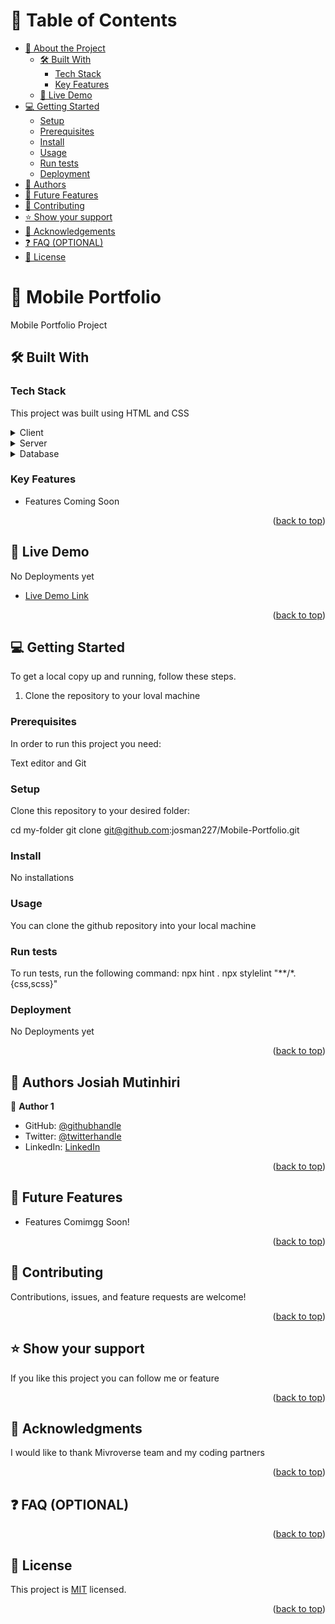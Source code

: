<a name="readme-top"></a>

<!--
HOW TO USE:
This is an example of how you may give instructions on setting up your project locally.

Modify this file to match your project and remove sections that don't apply.

REQUIRED SECTIONS:
- Table of Contents
- About the Project
  - Built With
  - Live Demo
- Getting Started
- Authors
- Future Features
- Contributing
- Show your support
- Acknowledgements
- License

OPTIONAL SECTIONS:
- FAQ

After you're finished please remove all the comments and instructions!
-->

<!-- TABLE OF CONTENTS -->

# 📗 Table of Contents

- [📖 About the Project](#about-project)
  - [🛠 Built With](#built-with)
    - [Tech Stack](#tech-stack)
    - [Key Features](#key-features)
  - [🚀 Live Demo](#live-demo)
- [💻 Getting Started](#getting-started)
  - [Setup](#setup)
  - [Prerequisites](#prerequisites)
  - [Install](#install)
  - [Usage](#usage)
  - [Run tests](#run-tests)
  - [Deployment](#deployment)
- [👥 Authors](#authors)
- [🔭 Future Features](#future-features)
- [🤝 Contributing](#contributing)
- [⭐️ Show your support](#support)
- [🙏 Acknowledgements](#acknowledgements)
- [❓ FAQ (OPTIONAL)](#faq)
- [📝 License](#license)

<!-- PROJECT DESCRIPTION -->

# 📖 Mobile Portfolio <a name="portfolio-project"></a>

Mobile Portfolio Project

## 🛠 Built With <a name="built-with"></a>

### Tech Stack <a name="tech-stack"></a>
This project was built using HTML and CSS

<details>
  <summary>Client</summary>
  <ul>
    <li><a href="https://reactjs.org/">HTML</a></li>
  </ul>
</details>

<details>
  <summary>Server</summary>
  <ul>
    <li><a href="https://expressjs.com/">No Servers</a></li>
  </ul>
</details>

<details>
<summary>Database</summary>
  <ul>
    <li><a href="https://www.postgresql.org/">No Databases yet</a></li>
  </ul>
</details>

<!-- Features -->

### Key Features <a name="key-features"></a>

- Features Coming Soon

<p align="right">(<a href="#readme-top">back to top</a>)</p>

<!-- LIVE DEMO -->

## 🚀 Live Demo <a name="live-demo"></a>

No Deployments yet

- [Live Demo Link](https://github.com)

<p align="right">(<a href="#readme-top">back to top</a>)</p>

<!-- GETTING STARTED -->

## 💻 Getting Started <a name="getting-started"></a>

To get a local copy up and running, follow these steps.
1. Clone the repository to your loval machine

### Prerequisites

In order to run this project you need:

Text editor and Git
### Setup

Clone this repository to your desired folder:


  cd my-folder
  git clone git@github.com:josman227/Mobile-Portfolio.git


### Install

No installations

### Usage

You can clone the github repository into your local machine

### Run tests

To run tests, run the following command:
npx hint .
npx stylelint "**/*.{css,scss}"

### Deployment
No Deployments yet

<p align="right">(<a href="#readme-top">back to top</a>)</p>

<!-- AUTHORS -->

## 👥 Authors <a name="authors">Josiah Mutinhiri</a>

👤 **Author 1**

- GitHub: [@githubhandle](https://github.com/josman227)
- Twitter: [@twitterhandle](https://twitter.com/josiahmutinhiri)
- LinkedIn: [LinkedIn](https://linkedin.com/in/josiahmutinhiri)

<p align="right">(<a href="#readme-top">back to top</a>)</p>

<!-- FUTURE FEATURES -->

## 🔭 Future Features <a name="future-features"></a>



- Features Comimgg Soon!

<p align="right">(<a href="#readme-top">back to top</a>)</p>

<!-- CONTRIBUTING -->

## 🤝 Contributing <a name="contributing"></a>

Contributions, issues, and feature requests are welcome!

<p align="right">(<a href="#readme-top">back to top</a>)</p>

<!-- SUPPORT -->

## ⭐️ Show your support <a name="support"></a>

If you like this project you can follow me or feature

<p align="right">(<a href="#readme-top">back to top</a>)</p>

<!-- ACKNOWLEDGEMENTS -->

## 🙏 Acknowledgments <a name="acknowledgements"></a>

I would like to thank Mivroverse team and my coding partners

<p align="right">(<a href="#readme-top">back to top</a>)</p>

<!-- FAQ (optional) -->

## ❓ FAQ (OPTIONAL) <a name="faq"></a>

<p align="right">(<a href="#readme-top">back to top</a>)</p>

<!-- LICENSE -->

## 📝 License <a name="license"></a>

This project is [MIT](./MIT.md) licensed.


<p align="right">(<a href="#readme-top">back to top</a>)</p>
